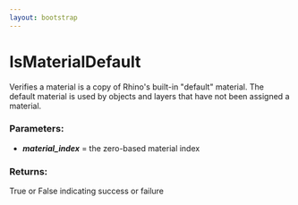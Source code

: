 ```yaml
---
layout: bootstrap
---
```


# IsMaterialDefault

Verifies a material is a copy of Rhino's built-in "default" material.
        The default material is used by objects and layers that have not been
        assigned a material.
        

### Parameters:

- ***material_index*** = the zero-based material index
        

### Returns:


True or False indicating success or failure
        
